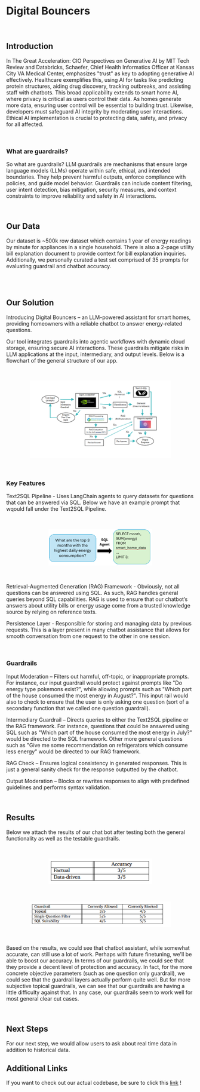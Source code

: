# Digital Bouncers

<br>

## Introduction


In The Great Acceleration: CIO Perspectives on Generative AI by MIT Tech Review and Databricks, Schaefer, Chief Health Informatics Officer at Kansas City VA Medical Center, emphasizes "trust" as key to adopting generative AI effectively. Healthcare exemplifies this, using AI for tasks like predicting protein structures, aiding drug discovery, tracking outbreaks, and assisting staff with chatbots. This broad applicability extends to smart home AI, where privacy is critical as users control their data. As homes generate more data, ensuring user control will be essential to building trust. Likewise, developers must safeguard AI integrity by moderating user interactions. Ethical AI implementation is crucial to protecting data, safety, and privacy for all affected.

<br>

### What are guardrails?


So what are guardrails? LLM guardrails are mechanisms that ensure large language models (LLMs) operate within safe, ethical, and intended boundaries. They help prevent harmful outputs, enforce compliance with policies, and guide model behavior. Guardrails can include content filtering, user intent detection, bias mitigation, security measures, and context constraints to improve reliability and safety in AI interactions.

<br>

## Our Data


Our dataset is ~500k row dataset which contains 1 year of energy readings by minute for appliances in a single household​. There is also a 2-page utility bill explanation document to provide context for bill explanation inquiries​. Additionally, we personally curated a test set comprised of 35 prompts for evaluating guardrail and chatbot accuracy​.

<br>​

## Our Solution


Introducing Digital Bouncers – an LLM-powered assistant for smart homes, providing homeowners with a reliable chatbot to answer energy-related questions.

Our tool integrates guardrails into agentic workflows with dynamic cloud storage, ensuring secure AI interactions. These guardrails mitigate risks in LLM applications at the input, intermediary, and output levels. Below is a flowchart of the general structure of our app.

<br>

<p align="center">
<img src="images/flowchart.png" alt="application flowchart" width="75%">
</p>

<br>

### Key Features


Text2SQL Pipeline - Uses LangChain agents to query datasets for questions that can be answered via SQL. Below we have an example prompt that wqould fall under the Text2SQL Pipeline.

<br>
<p align="center">
<img src="images/text2sql.png" alt="application flowchart" width="55%">
</p>
<br>

Retrieval-Augmented Generation (RAG) Framework - Obviously, not all questions can be answered using SQL. As such, RAG handles general queries beyond SQL capabilities. RAG is used to ensure that our chatbot’s answers about utility bills or energy usage come from a trusted knowledge source by relying on reference texts.

Persistence Layer - Responsible for storing and managing data by previous requests. This is a layer present in many chatbot assistance that allows for smooth conversation from one request to the other in one session. 

<br>

### Guardrails


Input Moderation – Filters out harmful, off-topic, or inappropriate prompts. For instance, our input guardrail would protect against prompts like "Do energy type pokemons exist?", while allowing prompts such as "Which part of the house consumed the most energy in August?". This input rail would also to check to ensure that the user is only asking one question (sort of a secondary function that we called one question guardrail).

Intermediary Guardrail – Directs queries to either the Text2SQL pipeline or the RAG framework. For instance, questions that could be answered using SQL such as "Which part of the house consumed the most energy in July?" would be directed to the SQL framework. Other more general questions such as "Give me some recommendation on refrigerators which consume less energy" would be directed to our RAG framework.

RAG Check – Ensures logical consistency in generated responses. This is just a general sanity check for the response outputted by the chatbot.

Output Moderation – Blocks or rewrites responses to align with predefined guidelines and performs syntax validation. 

<br>

## Results


Below we attach the results of our chat bot after testing both the general functionality as well as the testable guardrails.

<br>

<p align="center">
<img src="images/chatbot_results.png" alt="application flowchart" width="55%">
</p>

<br>

<p align="center">
<img src="images/guardrail_results.png" alt="application flowchart" width="75%">
</p>

<br>

Based on the results, we could see that chatbot assistant, while somewhat accurate, can still use a lot of work. Perhaps with future finetuning, we'll be able to boost our accuracy. In terms of our guardrails, we could see that they provide a decent level of protection and accuracy. In fact, for the more concrete objective parameters (such as one question only guardrail), we could see that the guardrail layers actually perform quite well. But for more subjective topical guardrails, we can see that our guardrails are having a little difficulty against that. In any case, our guardrails seem to work well for most general clear cut cases.

<br>

## Next Steps


For our next step, we would allow users to ask about real time data in addition to historical data​.

## Additional Links


If you want to check out our actual codebase, be sure to click this [link](https://github.com/pndang/digital-bouncers)
!
